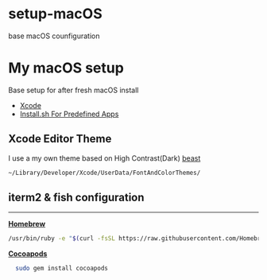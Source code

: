 # setup-macOS
base macOS counfiguration
# My macOS setup

Base setup for after fresh macOS install

- [Xcode](https://developer.apple.com/xcode/)
- [Install.sh For Predefined Apps](https://github.com/ahmedyilmaz/setup-macOS/blob/main/install-macos-beast.sh)

## Xcode Editor Theme
I use a my own theme based on High Contrast(Dark) [beast](https://github.com/ahmedyilmaz/setup-macOS/blob/main/Beast.xccolortheme)

```bash
~/Library/Developer/Xcode/UserData/FontAndColorThemes/
```

## iterm2 & fish configuration


--------------------------------------------------------------------------------------------------------

[**Homebrew**](http://brew.sh/)

```bash
/usr/bin/ruby -e "$(curl -fsSL https://raw.githubusercontent.com/Homebrew/install/master/install)"
```

[**Cocoapods**](https://guides.cocoapods.org/using/getting-started.html#installation)

```bash
  sudo gem install cocoapods 
```

